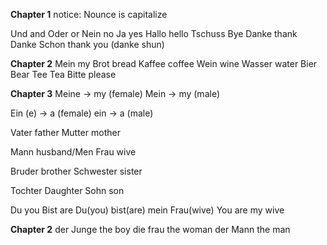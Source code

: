 **Chapter 1**
notice: Nounce is capitalize

Und and
Oder or
Nein no
Ja yes
Hallo hello
Tschuss Bye
Danke thank
	Danke Schon thank you (danke shun)

**Chapter 2**
Mein my
Brot bread
Kaffee coffee
Wein wine
Wasser water
Bier Bear
Tee Tea
Bitte please

**Chapter 3**
Meine -> my (female)
Mein -> my (male)

Ein (e) -> a (female)
ein -> a (male)

Vater father
Mutter mother

Mann husband/Men
Frau wive


Bruder brother
Schwester sister

Tochter Daughter
Sohn son

Du you
Bist are
	Du(you) bist(are) mein Frau(wive) You are my wive


**Chapter 2**
der Junge  the boy
die frau  the woman
der Mann  the man

